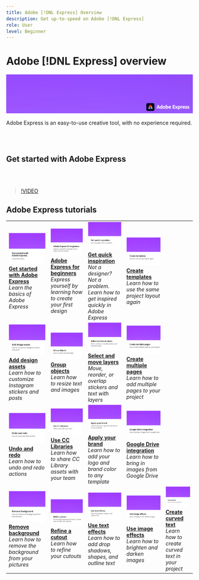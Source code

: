 ```yaml
---
title: Adobe [!DNL Express] Overview
description: Get up-to-speed on Adobe [!DNL Express]
role: User
level: Beginner
---
```

# Adobe [!DNL Express] overview

![Express Hero Image](../assets/Express.png)

Adobe Express is an easy-to-use creative tool, with no experience required. 

<br>&nbsp;

## Get started with Adobe Express

<br>&nbsp;

>[!VIDEO](https://video.tv.adobe.com/v/3420204?quality=12&learn=on&hidetitle=true)

## Adobe Express tutorials

<table>
<tr>
   <td>
      <a href="get-started.md">
         <img alt="Get started with Adobe Express" src="assets/get-started.png" />
      </a>
      <div>
      <a href="get-started.md"><strong>Get started with Adobe Express</strong></a>
      </div>
      <em>Learn the basics of Adobe Express</em>
      <br>
  </td>
  <td>
      <a href="adobe-express-beginners.md">
         <img alt="Adobe Express for beginners" src="assets/beginners.png" />
      </a>
      <div>
      <a href="adobe-express-beginners.md"><strong>Adobe Express for beginners</strong></a>
      </div>
      <em>Express yourself by learning how to create your first design</em>
      <br>
  </td>
  <td>
      <a href="get-inspiration.md">
         <img alt="Get quick inspiration" src="assets/inspiration.png" />
      </a>
      <div>
      <a href="get-inspiration.md"><strong>Get quick inspiration</strong></a>
      </div>
      <em>Not a designer? Not a problem. Learn how to get inspired quickly in Adobe Express</em>
      <br>
  </td>
  <td>
   <a href="create-templates.md">
      <img alt="Create templates" src="assets/templates.png" />
   </a>
    <div>
   <a href="create-templates.md"><strong>Create templates</strong></a>
    </div>
    <em>Learn how to use the same project layout again</em>
    <br>
  </td>
</tr>
<tr>
   <td>
      <a href="add-design-assets.md">
         <img alt="Add design assets" src="assets/design-assets.png" />
      </a>
      <div>
      <a href="add-design-assets.md"><strong>Add design assets</strong></a>
      </div>
      <em>Learn how to customize Instagram stickers and posts</em>
      <br>
  </td>
  <td>
      <a href="group-objects.md">
         <img alt="Group objects" src="assets/group-objects.png" />
      </a>
      <div>
      <a href="group-objects.md"><strong>Group objects</strong></a>
      </div>
      <em>Learn how to resize text and images</em>
      <br>
  </td>
  <td>
      <a href="layers.md">
         <img alt="Select and move layers" src="assets/layers.png" />
      </a>
      <div>
      <a href="layers.md"><strong>Select and move layers</strong></a>
      </div>
      <em>Move, reorder, or overlap stickers and text with layers</em>
      <br>
  </td>
  <td>
      <a href="multiple-pages.md">
         <img alt="Create multiple pages" src="assets/multiple-pages.png" />
      </a>
      <div>
      <a href="multiple-pages.md"><strong>Create multiple pages</strong></a>
      </div>
      <em>Learn how to add multiple pages to your project</em>
      <br>
  </td>
</tr>
<tr>
   <td>
      <a href="undo-redo.md">
         <img alt="Undo and redo" src="assets/undo-redo.png" />
      </a>
      <div>
      <a href="undo-redo.md"><strong>Undo and redo</strong></a>
      </div>
      <em>Learn how to undo and redo actions</em>
      <br>
  </td>
  <td>
      <a href="cc-libraries.md">
         <img alt="Use CC Libraries" src="assets/cc-libraries.png" />
      </a>
      <div>
      <a href="cc-libraries.md"><strong>Use CC Libraries</strong></a>
      </div>
      <em>Learn how to share CC Library assets with your team</em>
      <br>
  </td>
  <td>
      <a href="brand.md">
         <img alt="Apply your brand" src="assets/brand.png" />
      </a>
      <div>
      <a href="brand.md"><strong>Apply your brand</strong></a>
      </div>
      <em>Learn how to add your logo and brand color to any template</em>
      <br>
  </td>
  <td>
      <a href="google-drive.md">
         <img alt="Google Drive integration" src="assets/google-drive.png" />
      </a>
      <div>
      <a href="google-drive.md"><strong>Google Drive integration</strong></a>
      </div>
      <em>Learn how to bring in images from Google Drive</em>
      <br>
  </td>
</tr>
<tr>
    <td>
      <a href="remove-background.md">
         <img alt="Remove background" src="assets/background.png" />
      </a>
      <div>
      <a href="remove-background.md"><strong>Remove background</strong></a>
      </div>
      <em>Learn how to remove the background from your pictures</em>
      <br>
  </td>
  <td>
      <a href="refine-cutout.md">
         <img alt="Refine a cutout" src="assets/cutouts.png" />
      </a>
      <div>
      <a href="refine-cutout.md"><strong>Refine a cutout</strong></a>
      </div>
      <em>Learn how to refine your cutouts</em>
      <br>
  </td>
  <td>
      <a href="text-effects.md">
         <img alt="Use text effects" src="assets/text-effects.png" />
      </a>
      <div>
      <a href="text-effects.md"><strong>Use text effects</strong></a>
      </div>
      <em>Learn how to add drop shadows, shapes, and outline text</em>
      <br>
  </td>
  <td>
      <a href="image-effects.md">
         <img alt="Use image effects" src="assets/image-effects.png" />
      </a>
      <div>
      <a href="image-effects.md"><strong>Use image effects</strong></a>
      </div>
      <em>Learn how to brighten and darken images</em>
      <br>
  </td>
  <td>
      <a href="create-curved-text.md">
         <img alt="Create curved text" src="assets/curved-text.png" />
      </a>
      <div>
      <a href="create-curved-text.md"><strong>Create curved text</strong></a>
      </div>
      <em>Learn how to create curved text in your project</em>
      <br>
  </td>
</tr>
</table>
